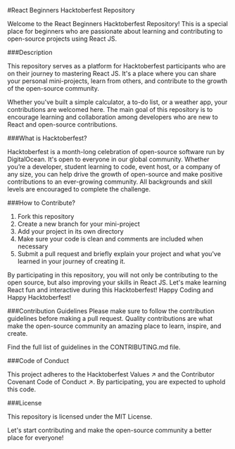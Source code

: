 #React Beginners Hacktoberfest Repository

Welcome to the React Beginners Hacktoberfest Repository! This is a special place for beginners who are passionate about learning and contributing to open-source projects using React JS.

###Description

This repository serves as a platform for Hacktoberfest participants who are on their journey to mastering React JS. It's a place where you can share your personal mini-projects, learn from others, and contribute to the growth of the open-source community.

Whether you've built a simple calculator, a to-do list, or a weather app, your contributions are welcomed here. The main goal of this repository is to encourage learning and collaboration among developers who are new to React and open-source contributions.

###What is Hacktoberfest?

Hacktoberfest is a month-long celebration of open-source software run by DigitalOcean. It's open to everyone in our global community. Whether you’re a developer, student learning to code, event host, or a company of any size, you can help drive the growth of open-source and make positive contributions to an ever-growing community. All backgrounds and skill levels are encouraged to complete the challenge.

###How to Contribute?

1. Fork this repository
2. Create a new branch for your mini-project
3. Add your project in its own directory
4. Make sure your code is clean and comments are included when necessary
5. Submit a pull request and briefly explain your project and what you've learned in your journey of creating it.

   
By participating in this repository, you will not only be contributing to the open source, but also improving your skills in React JS. Let's make learning React fun and interactive during this Hacktoberfest!
Happy Coding and Happy Hacktoberfest!

###Contribution Guidelines
Please make sure to follow the contribution guidelines before making a pull request. Quality contributions are what make the open-source community an amazing place to learn, inspire, and create.

Find the full list of guidelines in the CONTRIBUTING.md file.

###Code of Conduct

This project adheres to the Hacktoberfest Values ↗ and the Contributor Covenant Code of Conduct ↗. By participating, you are expected to uphold this code.

###License

This repository is licensed under the MIT License.

Let's start contributing and make the open-source community a better place for everyone!
